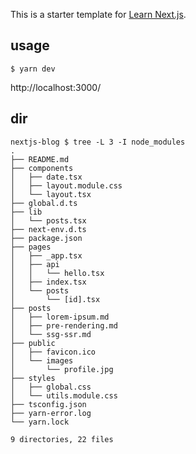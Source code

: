 This is a starter template for [Learn Next.js](https://nextjs.org/learn).

## usage

```
$ yarn dev
```

http://localhost:3000/

## dir

```
nextjs-blog $ tree -L 3 -I node_modules
.
├── README.md
├── components
│   ├── date.tsx
│   ├── layout.module.css
│   └── layout.tsx
├── global.d.ts
├── lib
│   └── posts.tsx
├── next-env.d.ts
├── package.json
├── pages
│   ├── _app.tsx
│   ├── api
│   │   └── hello.tsx
│   ├── index.tsx
│   └── posts
│       └── [id].tsx
├── posts
│   ├── lorem-ipsum.md
│   ├── pre-rendering.md
│   └── ssg-ssr.md
├── public
│   ├── favicon.ico
│   └── images
│       └── profile.jpg
├── styles
│   ├── global.css
│   └── utils.module.css
├── tsconfig.json
├── yarn-error.log
└── yarn.lock

9 directories, 22 files
```
